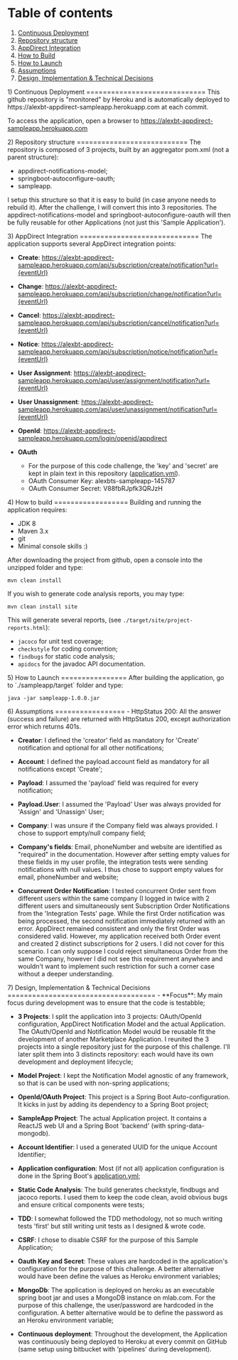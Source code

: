 Table of contents
=================
1. [Continuous Deployment](#continuous-deployment)
2. [Repository structure](#repository-structure)
3. [AppDirect Integration](#appdirect-integration)
4. [How to Build](#how-to-build)
5. [How to Launch](#how-to-launch)
6. [Assumptions](#assumptions)
7. [Design, Implementation & Technical Decisions](#design-implementation-technical-decisions)



<a name="continuous-deployment"/>
1) Continuous Deployment 
=============================
This github repository is "monitored" by Heroku and is automatically deployed to https://alexbt-appdirect-sampleapp.herokuapp.com at each commit.

To access the application, open a browser to https://alexbt-appdirect-sampleapp.herokuapp.com


<a name="repository-structure"/>
2) Repository structure
===========================
The repository is composed of 3 projects, built by an aggregator pom.xml (not a parent structure):

- appdirect-notifications-model;
- springboot-autoconfigure-oauth;
- sampleapp.

I setup this structure so that it is easy to build (in case anyone needs to rebuild it). After the challenge, I will convert this into 3 repositories. The appdirect-notifications-model and springboot-autoconfigure-oauth will then be fully reusable for other Applications (not just this 'Sample Application').

<a name="appdirect-integration"/>
3) AppDirect Integration
=============================
The application supports several AppDirect integration points:

- **Create**: https://alexbt-appdirect-sampleapp.herokuapp.com/api/subscription/create/notification?url={eventUrl} 

- **Change**: https://alexbt-appdirect-sampleapp.herokuapp.com/api/subscription/change/notification?url={eventUrl}

- **Cancel**: https://alexbt-appdirect-sampleapp.herokuapp.com/api/subscription/cancel/notification?url={eventUrl}

- **Notice**: https://alexbt-appdirect-sampleapp.herokuapp.com/api/subscription/notice/notification?url={eventUrl}

- **User Assignment**: https://alexbt-appdirect-sampleapp.herokuapp.com/api/user/assignment/notification?url={eventUrl}

- **User Unassignment**: https://alexbt-appdirect-sampleapp.herokuapp.com/api/user/unassignment/notification?url={eventUrl}

- **OpenId**: https://alexbt-appdirect-sampleapp.herokuapp.com/login/openid/appdirect

- **OAuth**
    - For the purpose of this code challenge, the 'key' and 'secret' are kept in plain text in this repository ([application.yml](https://github.com/alexturcot/alexbt-appdirect-sampleapp/blob/master/sampleapp/src/main/resources/application.yml)).
    - OAuth Consumer Key: alexbts-sampleapp-145787
    - OAuth Consumer Secret: V88fbRJpfk3QRJzH


<a name="how-to-build"/>
4) How to build
==================
Building and running the application requires:

- JDK 8
- Maven 3.x
- git
- Minimal console skills :)

After downloading the project from github, open a console into the unzipped folder and type:
    
    mvn clean install
    
If you wish to generate code analysis reports, you may type:
    
    mvn clean install site

This will generate several reports, (see `./target/site/project-reports.html`):

- `jacoco` for unit test coverage;
- `checkstyle` for coding convention;
- `findbugs` for static code analysis;
- `apidocs` for the javadoc API documentation.


<a name="how-to-launch"/>
5) How to Launch
================
After building the application, go to `./sampleapp/target` folder and type:

    java -jar sampleapp-1.0.0.jar



<a name="assumptions"/>
6) Assumptions
=================
- HttpStatus 200: All the answer (success and failure) are returned with HttpStatus 200, except authorization error which returns 401s.

- **Creator**: I defined the 'creator' field as mandatory for 'Create' notification and optional for all other notifications;

- **Account**: I defined the payload.account field as mandatory for all notifications except 'Create';

- **Payload**: I assumed the 'payload' field was required for every notification;

- **Payload.User**: I assumed the 'Payload' User was always provided for 'Assign' and 'Unassign' User;

- **Company**: I was unsure if the Company field was always provided. I chose to support empty/null company field;

- **Company's fields**: Email, phoneNumber and website are identified as "required" in the documentation. However after setting empty values for these fields in my user profile, the integration tests were sending notifications with null values. I thus chose to support empty values for email, phoneNumber and website;

- **Concurrent Order Notification**: I tested concurrent Order sent from different users within the same company (I logged in twice with 2 different users and simultaneously sent Subscription Order Notifications from the 'Integration Tests' page. While the first Order notification was being processed, the second notification immediately returned with an error. AppDirect remained consistent and only the first Order was considered valid. However, my application received both Order event and created 2 distinct subscriptions for 2 users.
I did not cover for this scenario. I can only suppose I could reject simultaneous Order from the same Company, however I did not see this requirement anywhere and wouldn't want to implement such restriction for such a corner case without a deeper understanding.  
 
 

<a name="design-implementation-technical-decisions"/>
7) Design, Implementation & Technical Decisions
====================================
- **Focus**: My main focus during development was to ensure that the code is testabble;

- **3 Projects**: I split the application into 3 projects: OAuth/OpenId configuration, AppDirect Notification Model and the actual Application. The OAuth/OpenId and Notification Model would be reusable fit the development of another Marketplace Application. I reunited the 3 projects into a single repository just for the purpose of this challenge. I'll later split them into 3 distincts repository: each would have its own development and deployment lifecycle;

- **Model Project**: I kept the Notification Model agnostic of any framework, so that is can be used with non-spring applications;

- **OpenId/OAuth Project**: This project is a Spring Boot Auto-configuration. It kicks in just by adding its dependency to a Spring Boot project;

- **SampleApp Project**: The actual Application project. It contains a ReactJS web UI and a Spring Boot 'backend' (with spring-data-mongodb).

- **Account Identifier**: I used a generated UUID for the unique Account Identifier;

- **Application configuration**: Most (if not all) application configuration is done in the Spring Boot's [application.yml](https://github.com/alexturcot/alexbt-appdirect-sampleapp/blob/master/sampleapp/src/main/resources/application.yml);

- **Static Code Analysis**: The build generates checkstyle, findbugs and jacoco reports. I used them to keep the code clean, avoid obvious bugs and ensure critical components were tests;

- **TDD**: I somewhat followed the TDD methodology, not so much writing tests 'first' but still writing unit tests as I designed & wrote code.

- **CSRF**: I chose to disable CSRF for the purpose of this Sample Application;

- **Oauth Key and Secret**: These values are hardcoded in the application's configuration for the purpose of this challenge. A better alternative would have been define the values as Heroku environment variables;

- **MongoDb**: The application is deployed on heroku as an executable spring boot jar and uses a MongoDB instance on mlab.com. For the purpose of this challenge, the user/password are hardcoded in the configuration. A better alternative would be to define the password as an Heroku environment variable;

- **Continuous deployment**: Throughout the development, the Application was continuously being deployed to Heroku at every commit on GitHub (same setup using bitbucket with 'pipelines' during development).


